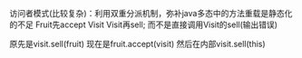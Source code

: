 访问者模式(比较复杂)：利用双重分派机制，弥补java多态中的方法重载是静态化的不足
Fruit先accept Visit
Visit再sell;
而不是直接调用Visit的sell(输出错误)

原先是visit.sell(fruit) 
现在是fruit.accept(visit) 然后在内部visit.sell(this)
